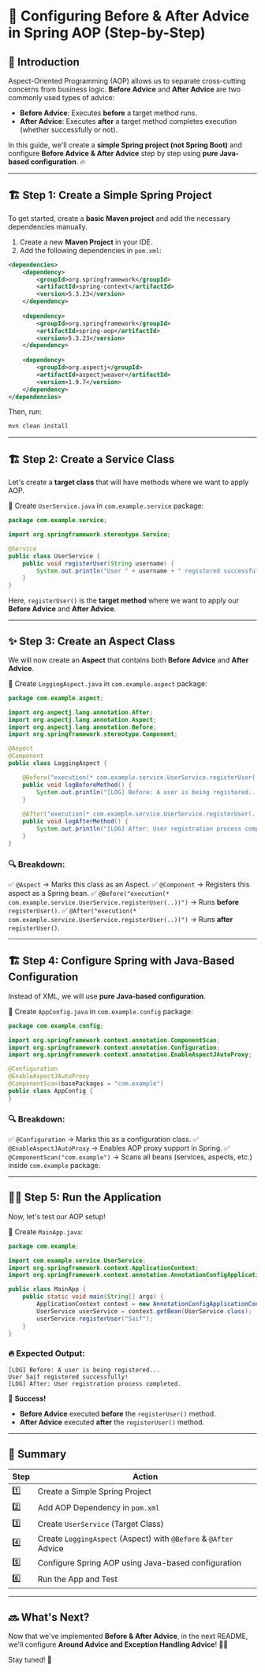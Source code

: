 # 🚀 Configuring Before & After Advice in Spring AOP (Step-by-Step)

## 🎯 Introduction
Aspect-Oriented Programming (AOP) allows us to separate cross-cutting concerns from business logic. **Before Advice** and **After Advice** are two commonly used types of advice:

- **Before Advice**: Executes **before** a target method runs.
- **After Advice**: Executes **after** a target method completes execution (whether successfully or not).

In this guide, we'll create a **simple Spring project (not Spring Boot)** and configure **Before Advice & After Advice** step by step using **pure Java-based configuration**. 🔥

---

## 🏗️ Step 1: Create a Simple Spring Project
To get started, create a **basic Maven project** and add the necessary dependencies manually.

1. Create a new **Maven Project** in your IDE.
2. Add the following dependencies in `pom.xml`:

```xml
<dependencies>
    <dependency>
        <groupId>org.springframework</groupId>
        <artifactId>spring-context</artifactId>
        <version>5.3.23</version>
    </dependency>
    
    <dependency>
        <groupId>org.springframework</groupId>
        <artifactId>spring-aop</artifactId>
        <version>5.3.23</version>
    </dependency>
    
    <dependency>
        <groupId>org.aspectj</groupId>
        <artifactId>aspectjweaver</artifactId>
        <version>1.9.7</version>
    </dependency>
</dependencies>
```

Then, run:
```sh
mvn clean install
```

---

## 🏗️ Step 2: Create a Service Class
Let's create a **target class** that will have methods where we want to apply AOP.

📌 Create `UserService.java` in `com.example.service` package:

```java
package com.example.service;

import org.springframework.stereotype.Service;

@Service
public class UserService {
    public void registerUser(String username) {
        System.out.println("User " + username + " registered successfully!");
    }
}
```
Here, `registerUser()` is the **target method** where we want to apply our **Before Advice** and **After Advice**.

---

## ✨ Step 3: Create an Aspect Class
We will now create an **Aspect** that contains both **Before Advice** and **After Advice**.

📌 Create `LoggingAspect.java` in `com.example.aspect` package:

```java
package com.example.aspect;

import org.aspectj.lang.annotation.After;
import org.aspectj.lang.annotation.Aspect;
import org.aspectj.lang.annotation.Before;
import org.springframework.stereotype.Component;

@Aspect
@Component
public class LoggingAspect {

    @Before("execution(* com.example.service.UserService.registerUser(..))")
    public void logBeforeMethod() {
        System.out.println("[LOG] Before: A user is being registered...");
    }
    
    @After("execution(* com.example.service.UserService.registerUser(..))")
    public void logAfterMethod() {
        System.out.println("[LOG] After: User registration process completed.");
    }
}
```
### 🔍 Breakdown:
✅ `@Aspect` → Marks this class as an Aspect.
✅ `@Component` → Registers this aspect as a Spring bean.
✅ `@Before("execution(* com.example.service.UserService.registerUser(..))")` → Runs **before** `registerUser()`.
✅ `@After("execution(* com.example.service.UserService.registerUser(..))")` → Runs **after** `registerUser()`.

---

## 🏗️ Step 4: Configure Spring with Java-Based Configuration
Instead of XML, we will use **pure Java-based configuration**.

📌 Create `AppConfig.java` in `com.example.config` package:

```java
package com.example.config;

import org.springframework.context.annotation.ComponentScan;
import org.springframework.context.annotation.Configuration;
import org.springframework.context.annotation.EnableAspectJAutoProxy;

@Configuration
@EnableAspectJAutoProxy
@ComponentScan(basePackages = "com.example")
public class AppConfig {
}
```

### 🔍 Breakdown:
✅ `@Configuration` → Marks this as a configuration class.
✅ `@EnableAspectJAutoProxy` → Enables AOP proxy support in Spring.
✅ `@ComponentScan("com.example")` → Scans all beans (services, aspects, etc.) inside `com.example` package.

---

## 🏃‍♂️ Step 5: Run the Application
Now, let's test our AOP setup!

📌 Create `MainApp.java`:

```java
package com.example;

import com.example.service.UserService;
import org.springframework.context.ApplicationContext;
import org.springframework.context.annotation.AnnotationConfigApplicationContext;

public class MainApp {
    public static void main(String[] args) {
        ApplicationContext context = new AnnotationConfigApplicationContext(com.example.config.AppConfig.class);
        UserService userService = context.getBean(UserService.class);
        userService.registerUser("Saif");
    }
}
```

### 🔥 Expected Output:
```
[LOG] Before: A user is being registered...
User Saif registered successfully!
[LOG] After: User registration process completed.
```
🎉 **Success!**
- **Before Advice** executed **before** the `registerUser()` method.
- **After Advice** executed **after** the `registerUser()` method.

---

## 📝 Summary
| Step  | Action |
|-------|--------|
| 1️⃣ | Create a Simple Spring Project |
| 2️⃣ | Add AOP Dependency in `pom.xml` |
| 3️⃣ | Create `UserService` (Target Class) |
| 4️⃣ | Create `LoggingAspect` (Aspect) with `@Before` & `@After` Advice |
| 5️⃣ | Configure Spring AOP using Java-based configuration |
| 6️⃣ | Run the App and Test |

---

## 🔜 What's Next?
Now that we've implemented **Before & After Advice**, in the next README, we'll configure **Around Advice and Exception Handling Advice**! 🚀🔥

Stay tuned! 🎯

